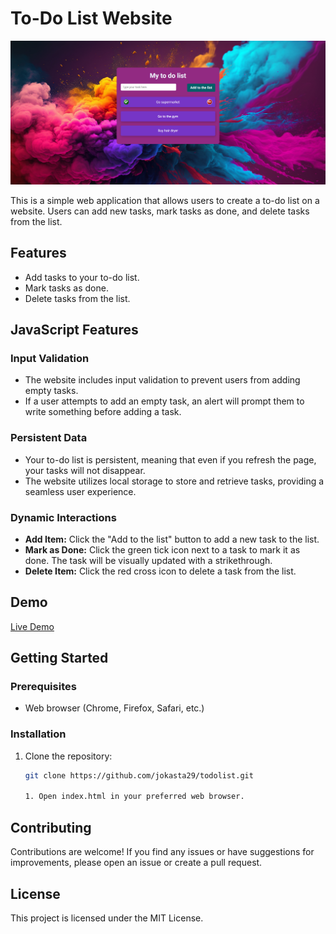 # To-Do List Website

![Website Screenshot](screenshoots/screenshot.png)

This is a simple web application that allows users to create a to-do list on a website. Users can add new tasks, mark tasks as done, and delete tasks from the list.

## Features

- Add tasks to your to-do list.
- Mark tasks as done.
- Delete tasks from the list.

## JavaScript Features

### Input Validation

- The website includes input validation to prevent users from adding empty tasks.
- If a user attempts to add an empty task, an alert will prompt them to write something before adding a task.

### Persistent Data

- Your to-do list is persistent, meaning that even if you refresh the page, your tasks will not disappear.
- The website utilizes local storage to store and retrieve tasks, providing a seamless user experience.

### Dynamic Interactions

- **Add Item:** Click the "Add to the list" button to add a new task to the list.
- **Mark as Done:** Click the green tick icon next to a task to mark it as done. The task will be visually updated with a strikethrough.
- **Delete Item:** Click the red cross icon to delete a task from the list.

## Demo

[Live Demo](https://jokasta29.github.io/todolist/)

## Getting Started

### Prerequisites

- Web browser (Chrome, Firefox, Safari, etc.)

### Installation

1. Clone the repository:

   ```bash
   git clone https://github.com/jokasta29/todolist.git
   
   1. Open index.html in your preferred web browser.


## Contributing
Contributions are welcome! If you find any issues or have suggestions for improvements, please open an issue or create a pull request.

## License
This project is licensed under the MIT License.
